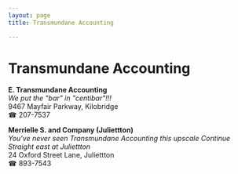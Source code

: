 ```yaml
---
layout: page 
title: Transmundane Accounting

---
```



# Transmundane Accounting


 **E. Transmundane Accounting**  
_We put the "bar" in "centibar"!!!_  
9467 Mayfair Parkway, Kilobridge  
☎ 207-7537

**Merrielle S. and Company (Juliettton)**  
_You've never seen Transmundane Accounting this upscale 
Continue Straight east at Juliettton_  
24 Oxford Street Lane, Juliettton  
☎ 893-7543

